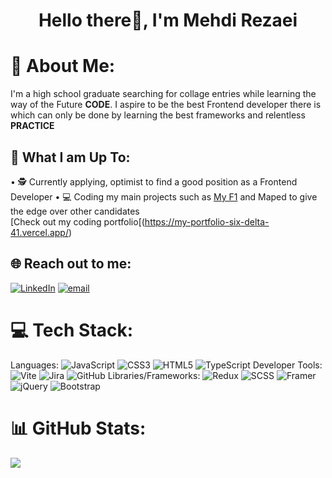 <h1 align="center">Hello there👋, I'm Mehdi Rezaei</h1>


# 💫 About Me:
  I'm a high school graduate searching for collage entries while learning the way of the Future **CODE**. I aspire to be the best Frontend developer there is which can only be done by learning the best frameworks and relentless **PRACTICE**

## 🚀 What I am Up To:
  • 🕵 Currently applying, optimist to find a good position as a Frontend Developer
  • 💻 Coding my main projects such as [My F1](https://github.com/RezaeiArshad/My-F1) and Maped to give the edge over other candidates<br>
  [Check out my coding portfolio[(https://my-portfolio-six-delta-41.vercel.app/)

## 🌐 Reach out to me:
[![LinkedIn](https://img.shields.io/badge/LinkedIn-%230077B5.svg?logo=linkedin&logoColor=white)](https://linkedin.com/in/rezaeiarshad) [![email](https://img.shields.io/badge/Email-D14836?logo=gmail&logoColor=white)](mailto:mehdirezaeiarshad@gmail.com) 

# 💻 Tech Stack:
  Languages: ![JavaScript](https://img.shields.io/badge/javascript-%23323330.svg?style=for-the-badge&logo=javascript&logoColor=%23F7DF1E)  ![CSS3](https://img.shields.io/badge/css3-%231572B6.svg?style=for-the-badge&logo=css3&logoColor=white)  ![HTML5](https://img.shields.io/badge/html5-%23E34F26.svg?style=for-the-badge&logo=html5&logoColor=white)  ![TypeScript](https://img.shields.io/badge/typescript-%23007ACC.svg?style=for-the-badge&logo=typescript&logoColor=white) 
  Developer Tools: ![Vite](https://img.shields.io/badge/vite-%23646CFF.svg?style=for-the-badge&logo=vite&logoColor=white)  ![Jira](https://img.shields.io/badge/jira-%230A0FFF.svg?style=for-the-badge&logo=jira&logoColor=white)  ![GitHub](https://img.shields.io/badge/github-%23121011.svg?style=for-the-badge&logo=github&logoColor=white)
  Libraries/Frameworks: ![Redux](https://img.shields.io/badge/redux-%23593d88.svg?style=for-the-badge&logo=redux&logoColor=white)  ![SCSS](https://img.shields.io/badge/SASS-hotpink.svg?style=for-the-badge&logo=SASS&logoColor=white)  ![Framer](https://img.shields.io/badge/Framer-black?style=for-the-badge&logo=framer&logoColor=blue)  ![jQuery](https://img.shields.io/badge/jquery-%230769AD.svg?style=for-the-badge&logo=jquery&logoColor=white)  ![Bootstrap](https://img.shields.io/badge/bootstrap-%238511FA.svg?style=for-the-badge&logo=bootstrap&logoColor=white) 

# 📊 GitHub Stats:
![](https://github-readme-stats.vercel.app/api/top-langs/?username=RezaeiArshad&theme=dark&hide_border=false&include_all_commits=false&count_private=false&layout=compact)


